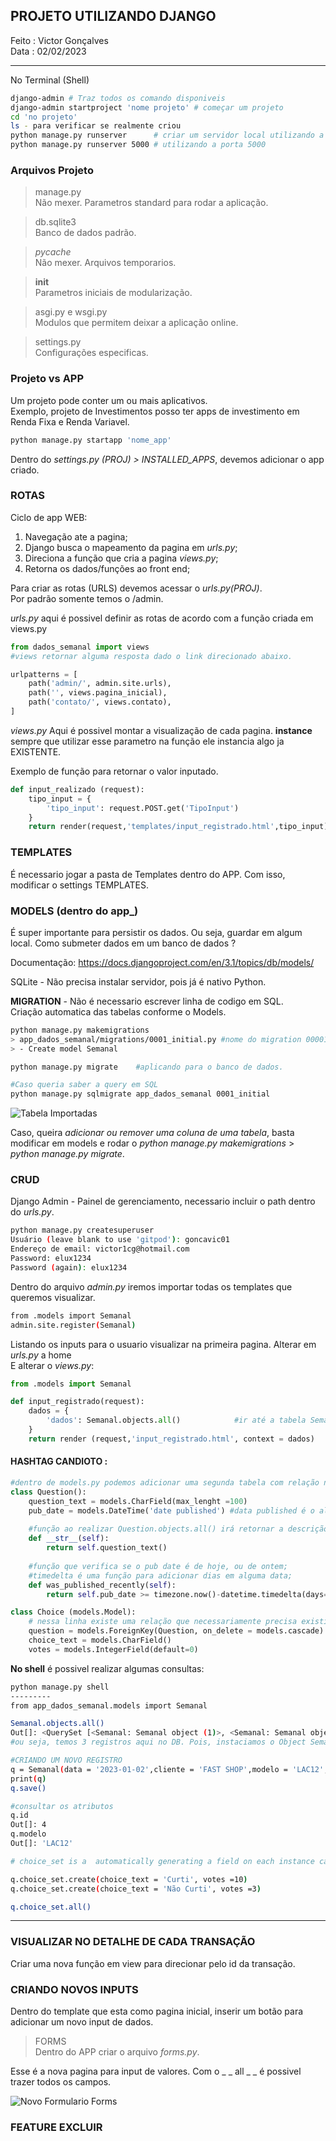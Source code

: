 ## PROJETO UTILIZANDO DJANGO

Feito : Victor Gonçalves  
Data : 02/02/2023

-----  
No Terminal (Shell)
```bash
django-admin # Traz todos os comando disponiveis
django-admin startproject 'nome projeto' # começar um projeto
cd 'no projeto'
ls - para verificar se realmente criou
python manage.py runserver      # criar um servidor local utilizando a porta 8000
python manage.py runserver 5000 # utilizando a porta 5000

```
### Arquivos Projeto

> manage.py  
Não mexer. Parametros standard para rodar a aplicação.

> db.sqlite3  
Banco de dados padrão.

> _pycache_  
Não mexer. Arquivos temporarios. 

> __init__  
Parametros iniciais de modularização.

> asgi.py e wsgi.py  
Modulos que permitem deixar a aplicação online.

> settings.py  
Configurações especificas.

### Projeto vs APP

Um projeto pode conter um ou mais aplicativos.  
Exemplo, projeto de Investimentos posso ter apps de investimento em Renda Fixa e Renda Variavel.

```bash
python manage.py startapp 'nome_app'
```

Dentro do *settings.py (PROJ) > INSTALLED_APPS*, devemos adicionar o app criado.  

### ROTAS  
Ciclo de app WEB: 
1. Navegação ate a pagina; 
2. Django busca o mapeamento da pagina em *urls.py*;
3. Direciona a função que cria a pagina *views.py*;
4. Retorna os dados/funções ao front end;

Para criar as rotas (URLS) devemos acessar o *urls.py(PROJ)*.  
Por padrão somente temos o /admin.

*urls.py* aqui é possivel definir as rotas de acordo com a função criada em views.py  

```python
from dados_semanal import views  
#views retornar alguma resposta dado o link direcionado abaixo.

urlpatterns = [
    path('admin/', admin.site.urls),
    path('', views.pagina_inicial),
    path('contato/', views.contato),
]

```
>
*views.py* Aqui é possivel montar a visualização de cada pagina.
**instance** sempre que utilizar esse parametro na função ele instancia algo ja EXISTENTE. 


Exemplo de função para retornar o valor inputado.
```python
def input_realizado (request):
    tipo_input = {
        'tipo_input': request.POST.get('TipoInput')
    }
    return render(request,'templates/input_registrado.html',tipo_input)
```

### TEMPLATES  
É necessario jogar a pasta de Templates dentro do APP.
Com isso, modificar o settings TEMPLATES.

### MODELS  (dentro do app_)
É super importante para persistir os dados. Ou seja, guardar em algum local.
Como submeter dados em um banco de dados ?

Documentação: https://docs.djangoproject.com/en/3.1/topics/db/models/


SQLite - Não precisa instalar servidor, pois já é nativo Python.  

**MIGRATION** - Não é necessario escrever linha de codigo em SQL.  
Criação automatica das tabelas conforme o Models.

```bash 
python manage.py makemigrations
> app_dados_semanal/migrations/0001_initial.py #nome do migration 00001_initial.py
> - Create model Semanal

python manage.py migrate    #aplicando para o banco de dados.

#Caso queria saber a query em SQL
python manage.py sqlmigrate app_dados_semanal 0001_initial

```

![Tabela Importadas](imagens_readme/image.png)

Caso, queira *adicionar ou remover uma coluna de uma tabela*, basta modificar em models e rodar o *python manage.py makemigrations* > *python manage.py migrate*.

### CRUD

Django Admin - Painel de gerenciamento, necessario incluir o path dentro do *urls.py*.

```bash
python manage.py createsuperuser
Usuário (leave blank to use 'gitpod'): goncavic01     
Endereço de email: victor1cg@hotmail.com
Password: elux1234
Password (again): elux1234
```

Dentro do arquivo *admin.py* iremos importar todas os templates que queremos visualizar.

```bash
from .models import Semanal
admin.site.register(Semanal)
```

Listando os inputs para o usuario visualizar na primeira pagina. 
Alterar em *urls.py* a home  
E alterar o *views.py*:

```python
from .models import Semanal

def input_registrado(request):
    dados = {
        'dados': Semanal.objects.all()            #ir até a tabela Semanal, e traga todos os registros.
    }
    return render (request,'input_registrado.html', context = dados)
```

#### **HASHTAG CANDIOTO** :

```python
#dentro de models.py podemos adicionar uma segunda tabela com relação na chave na primeira tabela:
class Question():
    question_text = models.CharField(max_lenght =100)
    pub_date = models.DateTime('date published') #data published é o alias do campo;
    
    #função ao realizar Question.objects.all() irá retornar a descrição da pergunta.
    def __str__(self):
        return self.question_text()
    
    #função que verifica se o pub date é de hoje, ou de ontem;
    #timedelta é uma função para adicionar dias em alguma data;
    def was_published_recently(self):
        return self.pub_date >= timezone.now()-datetime.timedelta(days=1)

class Choice (models.Model):
    # nessa linha existe uma relação que necessariamente precisa existir uma question para ter uma choice.
    question = models.ForeignKey(Question, on_delete = models.cascade)
    choice_text = models.CharField()
    votes = models.IntegerField(default=0)


```


**No shell** é possivel realizar algumas consultas:

```bash
python manage.py shell
---------
from app_dados_semanal.models import Semanal

Semanal.objects.all()
Out[]: <QuerySet [<Semanal: Semanal object (1)>, <Semanal: Semanal object (2)>, <Semanal: Semanal object (3)>]>
#ou seja, temos 3 registros aqui no DB. Pois, instaciamos o Object Semanal.

#CRIANDO UM NOVO REGISTRO
q = Semanal(data = '2023-01-02',cliente = 'FAST SHOP',modelo = 'LAC12',estoque = 100)
print(q)
q.save()

#consultar os atributos
q.id
Out[]: 4
q.modelo
Out[]: 'LAC12'

# choice_set is a  automatically generating a field on each instance called choice_set where Choice is s the model with a ForeignKey field.

q.choice_set.create(choice_text = 'Curti', votes =10)
q.choice_set.create(choice_text = 'Não Curti', votes =3)

q.choice_set.all()


```
----
### VISUALIZAR NO DETALHE DE CADA TRANSAÇÃO  
Criar uma nova função em view para direcionar pelo id da transação.

### CRIANDO NOVOS INPUTS
Dentro do template que esta como pagina inicial, inserir um botão para adicionar um novo input de dados.

>FORMS  
Dentro do APP criar o arquivo *forms.py*. 


Esse é a nova pagina para input de valores.
Com o _ _ all _ _ é possivel trazer todos os campos.

![Novo Formulario Forms](imagens_readme/novo_formulario_forms.png)

### FEATURE EXCLUIR

